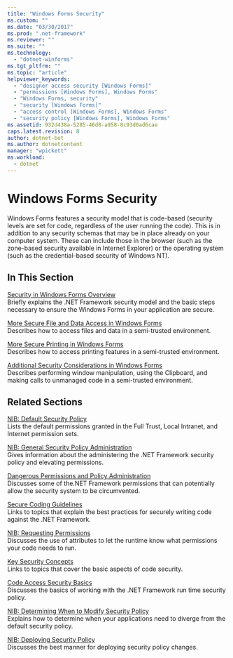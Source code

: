 ```yaml
---
title: "Windows Forms Security"
ms.custom: ""
ms.date: "03/30/2017"
ms.prod: ".net-framework"
ms.reviewer: ""
ms.suite: ""
ms.technology: 
  - "dotnet-winforms"
ms.tgt_pltfrm: ""
ms.topic: "article"
helpviewer_keywords: 
  - "designer access security [Windows Forms]"
  - "permissions [Windows Forms], Windows Forms"
  - "Windows Forms, security"
  - "security [Windows Forms]"
  - "access control [Windows Forms], Windows Forms"
  - "security policy [Windows Forms], Windows Forms"
ms.assetid: 932d438a-5285-46d8-a958-8c93d0ad6cae
caps.latest.revision: 8
author: dotnet-bot
ms.author: dotnetcontent
manager: "wpickett"
ms.workload: 
  - dotnet
---
```

# Windows Forms Security
Windows Forms features a security model that is code-based (security levels are set for code, regardless of the user running the code). This is in addition to any security schemas that may be in place already on your computer system. These can include those in the browser (such as the zone-based security available in Internet Explorer) or the operating system (such as the credential-based security of Windows NT).  
  
## In This Section  
 [Security in Windows Forms Overview](../../../docs/framework/winforms/security-in-windows-forms-overview.md)  
 Briefly explains the .NET Framework security model and the basic steps necessary to ensure the Windows Forms in your application are secure.  
  
 [More Secure File and Data Access in Windows Forms](../../../docs/framework/winforms/more-secure-file-and-data-access-in-windows-forms.md)  
 Describes how to access files and data in a semi-trusted environment.  
  
 [More Secure Printing in Windows Forms](../../../docs/framework/winforms/more-secure-printing-in-windows-forms.md)  
 Describes how to access printing features in a semi-trusted environment.  
  
 [Additional Security Considerations in Windows Forms](../../../docs/framework/winforms/additional-security-considerations-in-windows-forms.md)  
 Describes performing window manipulation, using the Clipboard, and making calls to unmanaged code in a semi-trusted environment.  
  
## Related Sections  
 [NIB: Default Security Policy](http://msdn.microsoft.com/library/2c086873-0894-4f4d-8f7e-47427c1a3b55)  
 Lists the default permissions granted in the Full Trust, Local Intranet, and Internet permission sets.  
  
 [NIB: General Security Policy Administration](http://msdn.microsoft.com/library/5121fe35-f0e3-402c-94ab-4f35b0a87b4b)  
 Gives information about the administering the .NET Framework security policy and elevating permissions.  
  
 [Dangerous Permissions and Policy Administration](../../../docs/framework/misc/dangerous-permissions-and-policy-administration.md)  
 Discusses some of the.NET Framework permissions that can potentially allow the security system to be circumvented.  
  
 [Secure Coding Guidelines](../../../docs/standard/security/secure-coding-guidelines.md)  
 Links to topics that explain the best practices for securely writing code against the .NET Framework.  
  
 [NIB: Requesting Permissions](http://msdn.microsoft.com/library/0447c49d-8cba-45e4-862c-ff0b59bebdc2)  
 Discusses the use of attributes to let the runtime know what permissions your code needs to run.  
  
 [Key Security Concepts](../../../docs/standard/security/key-security-concepts.md)  
 Links to topics that cover the basic aspects of code security.  
  
 [Code Access Security Basics](../../../docs/framework/misc/code-access-security-basics.md)  
 Discusses the basics of working with the .NET Framework run time security policy.  
  
 [NIB: Determining When to Modify Security Policy](http://msdn.microsoft.com/library/af749b17-e461-409d-84b9-a3d44789db16)  
 Explains how to determine when your applications need to diverge from the default security policy.  
  
 [NIB: Deploying Security Policy](http://msdn.microsoft.com/library/f936c1e5-033b-4bd9-a3bd-a39ba733a681)  
 Discusses the best manner for deploying security policy changes.
